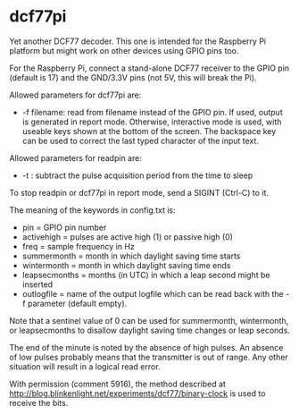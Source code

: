 dcf77pi
=======

Yet another DCF77 decoder. This one is intended for the Raspberry Pi platform
but might work on other devices using GPIO pins too.

For the Raspberry Pi, connect a stand-alone DCF77 receiver to the GPIO pin
(default is 17) and the GND/3.3V pins (not 5V, this will break the Pi).

Allowed parameters for dcf77pi are:

* -f filename: read from filename instead of the GPIO pin. If used, output is
  generated in report mode. Otherwise, interactive mode is used, with useable
  keys shown at the bottom of the screen. The backspace key can be used to
  correct the last typed character of the input text.

Allowed parameters for readpin are:

* -t : subtract the pulse acquisition period from the time to sleep

To stop readpin or dcf77pi in report mode, send a SIGINT (Ctrl-C) to it.

The meaning of the keywords in config.txt is:

* pin = GPIO pin number
* activehigh = pulses are active high (1) or passive high (0)
* freq = sample frequency in Hz
* summermonth = month in which daylight saving time starts
* wintermonth = month in which daylight saving time ends
* leapsecmonths = months (in UTC) in which a leap second might be inserted
* outlogfile = name of the output logfile which can be read back with the -f
  parameter (default empty).

Note that a sentinel value of 0 can be used for summermonth, wintermonth, or
leapsecmonths to disallow daylight saving time changes or leap seconds.

The end of the minute is noted by the absence of high pulses. An absence of
low pulses probably means that the transmitter is out of range. Any other
situation will result in a logical read error.

With permission (comment 5916), the method described at
http://blog.blinkenlight.net/experiments/dcf77/binary-clock is used to
receive the bits.
